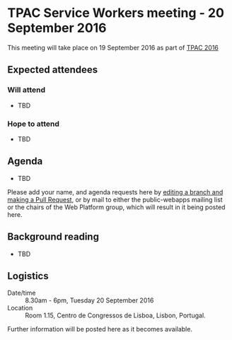 # TPAC Service Workers meeting - 20 September 2016

This meeting will take place on 19 September 2016 as part of [TPAC 2016](https://www.w3.org/2016/09/TPAC/)

## Expected attendees

### Will attend

* TBD

### Hope to attend

* TBD

## Agenda

* TBD

Please add your name, and agenda requests here by [editing a branch and making a Pull Request](https://github.com/w3c/WebPlatformWG/blob/gh-pages/meetings/10-11mayHTML.md), or by mail to either the public-webapps mailing list or the chairs of the Web Platform group, which will result in it being posted here.

## Background reading

* TBD

## Logistics

<dl>
  <dt>Date/time</dt>
  <dd>8.30am - 6pm, Tuesday 20 September 2016</dd>
  <dt>Location</dt>
  <dd>Room 1.15, Centro de Congressos de Lisboa, Lisbon, Portugal.</dd>
</dl>

Further information will be posted here as it becomes available.
